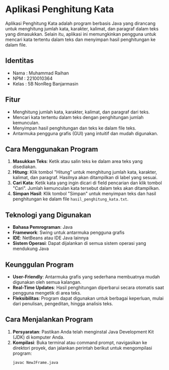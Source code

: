 # Aplikasi Penghitung Kata

Aplikasi Penghitung Kata adalah program berbasis Java yang dirancang untuk menghitung jumlah kata, karakter, kalimat, dan paragraf dalam teks yang dimasukkan. Selain itu, aplikasi ini memungkinkan pengguna untuk mencari kata tertentu dalam teks dan menyimpan hasil penghitungan ke dalam file.

## Identitas
- Nama  : Muhammad Raihan
- NPM   : 2210010364
- Kelas : 5B NonReg Banjarmasin

## Fitur
- Menghitung jumlah kata, karakter, kalimat, dan paragraf dari teks.
- Mencari kata tertentu dalam teks dengan penghitungan jumlah kemunculan.
- Menyimpan hasil penghitungan dan teks ke dalam file teks.
- Antarmuka pengguna grafis (GUI) yang intuitif dan mudah digunakan.

## Cara Menggunakan Program
1. **Masukkan Teks**: Ketik atau salin teks ke dalam area teks yang disediakan.
2. **Hitung**: Klik tombol "Hitung" untuk menghitung jumlah kata, karakter, kalimat, dan paragraf. Hasilnya akan ditampilkan di label yang sesuai.
3. **Cari Kata**: Ketik kata yang ingin dicari di field pencarian dan klik tombol "Cari". Jumlah kemunculan kata tersebut dalam teks akan ditampilkan.
4. **Simpan Hasil**: Klik tombol "Simpan" untuk menyimpan teks dan hasil penghitungan ke dalam file `hasil_penghitung_kata.txt`.

## Teknologi yang Digunakan
- **Bahasa Pemrograman**: Java
- **Framework**: Swing untuk antarmuka pengguna grafis
- **IDE**: NetBeans atau IDE Java lainnya
- **Sistem Operasi**: Dapat dijalankan di semua sistem operasi yang mendukung Java

## Keunggulan Program
- **User-Friendly**: Antarmuka grafis yang sederhana membuatnya mudah digunakan oleh semua kalangan.
- **Real-Time Updates**: Hasil penghitungan diperbarui secara otomatis saat pengguna mengetik di area teks.
- **Fleksibilitas**: Program dapat digunakan untuk berbagai keperluan, mulai dari penulisan, pengeditan, hingga analisis teks.

## Cara Menjalankan Program
1. **Persyaratan**: Pastikan Anda telah menginstal Java Development Kit (JDK) di komputer Anda.
2. **Kompilasi**: Buka terminal atau command prompt, navigasikan ke direktori proyek, dan jalankan perintah berikut untuk mengompilasi program:
   ```bash
   javac NewJFrame.java
